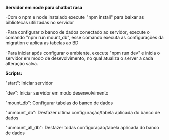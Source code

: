 **Servidor em node para chatbot rasa**

-Com o npm e node instalado execute "npm install" para baixar as bibliotecas utilizadas no servidor

-Para configurar o banco de dados conectado ao servidor, execute o comando "npm run mount_db", esse comando executa as configurações da migration e aplica as tabelas ao BD

-Para iniciar após configurar o ambiente, execute "npm run dev" e inicia o servidor em modo de desevolvimento, no qual atualiza o server a cada alteração salva.

**Scripts:**

"start": Iniciar servidor

"dev": Iniciar servidor em modo desenvolvimento
    
"mount_db": Configurar tabelas do banco de dados
    
"unmount_db": Desfazer ultima configuração/tabela aplicada do banco de dados
    
"unmount_all_db":  Desfazer todas configuração/tabela aplicada do banco de dados